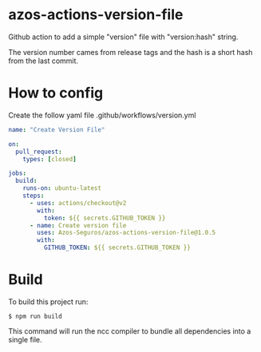 # azos-actions-version-file

Github action to add a simple "version" file with "version:hash" string.

The version number cames from release tags and the hash is a short hash from the last commit.

# How to config

Create the follow yaml file .github/workflows/version.yml

```yaml
name: "Create Version File"

on:
  pull_request:
    types: [closed]

jobs:
  build:
    runs-on: ubuntu-latest
    steps:
      - uses: actions/checkout@v2
        with:
          token: ${{ secrets.GITHUB_TOKEN }}
      - name: Create version file
        uses: Azos-Seguros/azos-actions-version-file@1.0.5
        with:
          GITHUB_TOKEN: ${{ secrets.GITHUB_TOKEN }}
```

# Build

To build this project run:

```shell
$ npm run build
```

This command will run the ncc compiler to bundle all dependencies into a single file.
